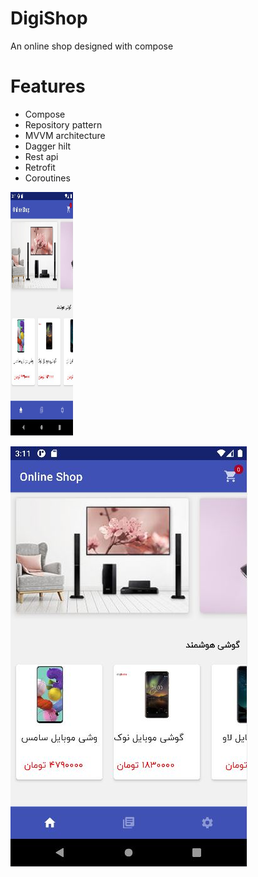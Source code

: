 # DigiShop
An online shop designed with compose

# Features
- Compose
- Repository pattern
- MVVM architecture
- Dagger hilt
- Rest api
- Retrofit
- Coroutines

<img src="https://github.com/Anahitavakoli/DigiShop/blob/master/Screen01-shop.JPG" width="100" height="390">


![Alt text](https://github.com/Anahitavakoli/DigiShop/blob/master/Screen01-shop.JPG)

